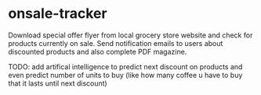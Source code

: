 # onsale-tracker

Download special offer flyer from local grocery store website and check for
products currently on sale. Send notification emails to users about discounted
products and also complete PDF magazine.

TODO: add artifical intelligence to predict next discount on products and
even predict number of units to buy (like how many coffee u have to buy that
it lasts until next discount)
